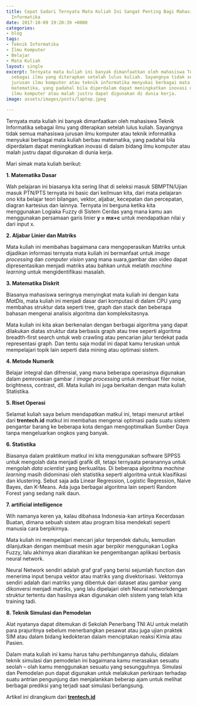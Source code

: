 ```yaml
---
title: Cepat Sadari Ternyata Mata Kuliah Ini Sangat Penting Bagi Mahasiswa Teknik
  Informatika
date: 2017-10-09 19:20:39 +0000
categories:
- blog
tags:
- Teknik Informatika
- Ilmu Komputer
- Belajar
- Mata Kuliah
layout: single
excerpt: Ternyata mata kuliah ini banyak dimanfaatkan oleh mahasiswa Teknik Informatika
  sebagai ilmu yang diterapkan setelah lulus kuliah. Sayangnya tidak semua mahasiswa
  jurusan ilmu komputer atau teknik informatika menyukai berbagai mata kuliah berbau
  matematika, yang padahal bila diperdalam dapat meningkatkan inovasi di dalam bidang
  ilmu komputer atau malah justru dapat digunakan di dunia kerja.
image: assets/images/posts/laptop.jpeg

---
```

Ternyata mata kuliah ini banyak dimanfaatkan oleh mahasiswa Teknik Informatika sebagai ilmu yang diterapkan setelah lulus kuliah. Sayangnya tidak semua mahasiswa jurusan ilmu komputer atau teknik informatika menyukai berbagai mata kuliah berbau matematika, yang padahal bila diperdalam dapat meningkatkan inovasi di dalam bidang ilmu komputer atau malah justru dapat digunakan di dunia kerja.

Mari simak mata kuliah berikut:

**1. Matematika Dasar**
 
Wah pelajaran ini biasanya kita sering lihat di seleksi masuk SBMPTN/Ujian masuk PTN/PTS ternyata ini basic dari keilmuan kita, dari mata pelajaran ono kita belajar teori bilangan, vektor, aljabar, kecepatan dan percepatan, diagran kartesius dan lainnya. Ternyata ini berguna ketika kita menggunakan Logiaka Fuzzy di Sistem Cerdas yang mana kamu aan menggunakan persamaan garis linier **y = mx+c** untuk mendapatkan nilai y dari input x.

**2. Aljabar Linier dan Matriks**

Mata kuliah ini membahas bagaimana cara mengoperasikan Matriks untuk dijadikan informasi ternyata mata kuliah ini bermanfaat untuk _image processing_ dan _computer vision_ yang mana suara,gambar dan video dapat dipresentasikan menjadi matriks atau bahkan untuk melatih _machine learning_ untuk mengidentifikasi masalah.

**3. Matematika Diskrit**

Biasanya mahasiswa seringnya menyingkat mata kuliah ini dengan kata _MatDis_, mata kuliah ini menjadi dasar dari komputasi di dalam CPU yang membahas struktur data seperti tree, graph dan stack dan beberapa bahasan mengenai analisis algoritma dan kompleksitasnya.

Mata kuliah ini kita akan berkenalan dengan berbagai algoritma yang dapat dilakukan diatas struktur data berbasis graph atau tree seperti algoritma breadth-first search untuk web crawling atau pencarian jalur terdekat pada representasi graph. Dan tentu saja modal ini dapat kamu teruskan untuk mempelajari topik lain seperti data mining atau optimasi sistem.

**4. Metode Numerik**

Belajar integral dan difrensial, yang mana beberapa operasinya digunakan dalam pemrosesan gambar / _image processing_ untuk membuat filer noise, brightness, contrast, dll. Mata kuliah ini juga berkaitan dengan mata kuliah Statistika.

**5. Riset Operasi**

Selamat kuliah saya belum mendapatkan matkul ini, tetapi menurut artikel dari **trentech.id** matkul ini membahas mengenai optimasi pada suatu sistem pengantar barang ke beberapa kota dengan mengoptimalkan Sumber Daya tanpa mengeluarkan ongkos yang banyak.

**6. Statistika**

Biasanya dalam praktikum matkul ini kita menggunakan software SPPSS untuk mengolah data menjadi grafik dll, tetapi ternyaata peranannya untuk mengolah _data scientist_ yang berkualitas. Di beberapa algoritma _machine learning_ masih didominasi oleh statistika seperti algoritma untuk klasifikasi dan klustering. Sebut saja ada Linear Regression, Logistic Regression, Naive Bayes, dan K-Means. Ada juga berbagai algoritma lain seperti Random Forest yang sedang naik daun.

**7. artificial intelligence**

Wih namanya keren ya, kalau dibahasa Indonesia-kan artinya Kecerdasan Buatan, dimana sebuah sistem atau program bisa mendekati seperti manusia cara berpikirnya.

Mata kuliah ini mempelajari mencari jalur terpendek dahulu, kemudian dilanjutkan dengan membuat mesin agar berpikir menggunakan Logika Fuzzy, lalu akhirnya akan diarahkan ke pengembangan aplikasi berbasis neural network.

Neural Network sendiri adalah graf graf yang berisi sejumlah function dan menerima input berupa vektor atau matriks yang divektorisasi. Vektornya sendiri adalah dari matriks yang dibentuk dari dataset atau gambar yang dikonversi menjadi matriks, yang lalu dipelajari oleh Neural networkdengan struktur tertentu dan hasilnya akan digunakan oleh sistem yang telah kita training tadi.

**8. Teknik Simulasi dan Pemodelan**

Alat nyatanya dapat ditemukan di Sekolah Penerbang TNI AU untuk melatih para prajuritnya sebelum menerbangkan pesawat atau juga ujian praktek SIM atau dalam bidang kedokteran dalam menciptakan reaksi Kimia atau Pasien.

Dalam mata kuliah ini kamu harus tahu perhitungannya dahulu, didalam  teknik simulasi dan pemodelan ini bagaimana kamu merasakan sesuatu seolah – olah kamu menggunakan sesuatu yang sesungguhnya. Simulasi dan Pemodelan pun dapat digunakan untuk melakukan perkiraan terhadap suatu antrian pengunjung dan menjalankkan beberap ajam untuk melihat berbagai prediksi yang terjadi saat simulasi berlangsung.

Artikel ini dirangkum dari **[trentech.id](https://www.trentech.id/ini-dia-mata-kuliah-matematika-yang-bermanfaat-untuk-lulusan-ilmu-komputer/)**